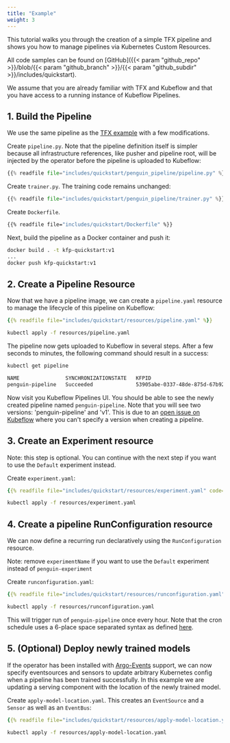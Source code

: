```yaml
---
title: "Example"
weight: 3
---
```


This tutorial walks you through the creation of a simple TFX pipeline and shows you how to manage pipelines via Kubernetes Custom Resources.

All code samples can be found on [GitHub]({{< param "github_repo" >}}/blob/{{< param "github_branch" >}}/{{< param "github_subdir" >}}/includes/quickstart).

We assume that you are already familiar with TFX and Kubeflow and that you have access to a running instance of Kubeflow Pipelines.

## 1. Build the Pipeline

We use the same pipeline as the [TFX example](https://www.tensorflow.org/tfx/tutorials/tfx/penguin_simple) with a few modifications.

Create `pipeline.py`.
Note that the pipeline definition itself is simpler because all infrastructure references, like pusher and pipeline root, will be injected by the operator before the pipeline is uploaded to Kubeflow:

```python
{{% readfile file="includes/quickstart/penguin_pipeline/pipeline.py" %}}
```

Create `trainer.py`.
The training code remains unchanged:

```python
{{% readfile file="includes/quickstart/penguin_pipeline/trainer.py" %}}
```

Create `Dockerfile`.

```dockerfile
{{% readfile file="includes/quickstart/Dockerfile" %}}
```

Next, build the pipeline as a Docker container and push it:

```bash
docker build . -t kfp-quickstart:v1
...
docker push kfp-quickstart:v1
```

## 2. Create a Pipeline Resource

Now that we have a pipeline image, we can create a `pipeline.yaml` resource to manage the lifecycle of this pipeline on Kubeflow:

```yaml
{{% readfile file="includes/quickstart/resources/pipeline.yaml" %}}
```

```bash
kubectl apply -f resources/pipeline.yaml
```

The pipeline now gets uploaded to Kubeflow in several steps. After a few seconds to minutes, the following command should result in a success:

```bash
kubectl get pipeline

NAME               SYNCHRONIZATIONSTATE   KFPID
penguin-pipeline   Succeeded              53905abe-0337-48de-875d-67b9285f3cf7
```

Now visit you Kubeflow Pipelines UI. You should be able to see the newly created pipeline named `penguin-pipeline`. Note that you will see two versions: 'penguin-pipeline' and 'v1'. This is due to an [open issue on Kubeflow](https://github.com/kubeflow/pipelines/issues/5881) where you can't specify a version when creating a pipeline.

## 3. Create an Experiment resource

Note: this step is optional. You can continue with the next step if you want to use the `Default` experiment instead.

Create `experiment.yaml`:

```yaml
{{% readfile file="includes/quickstart/resources/experiment.yaml" code="true" lang="yaml" %}}
```

```bash
kubectl apply -f resources/experiment.yaml
```

## 4. Create a pipeline RunConfiguration resource

We can now define a recurring run declaratively using the `RunConfiguration` resource.

Note: remove `experimentName` if you want to use the `Default` experiment instead of `penguin-experiment`

Create `runconfiguration.yaml`:

```yaml
{{% readfile file="includes/quickstart/resources/runconfiguration.yaml" %}}
```

```bash
kubectl apply -f resources/runconfiguration.yaml
```

This will trigger run of `penguin-pipeline` once every hour. Note that the cron schedule uses a 6-place space separated syntax as defined [here](https://pkg.go.dev/github.com/robfig/cron#hdr-CRON_Expression_Format).

## 5. (Optional) Deploy newly trained models

If the operator has been installed with [Argo-Events](https://argoproj.github.io/argo-events/) support, we can now specify eventsources and sensors to update arbitrary Kubernetes config when a pipeline has been trained successfully.
In this example we are updating a serving component with the location of the newly trained model. 

Create `apply-model-location.yaml`. This creates an `EventSource` and a `Sensor` as well as an `EventBus`:

```yaml
{{% readfile file="includes/quickstart/resources/apply-model-location.yaml" %}}
```

```bash
kubectl apply -f resources/apply-model-location.yaml
```
